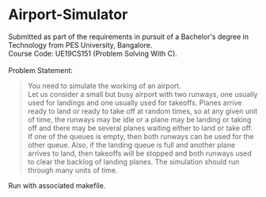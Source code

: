# Airport-Simulator
Submitted as part of the requirements in pursuit of a Bachelor's degree in Technology from PES University, Bangalore. <br />
Course Code: UE19CS151 (Problem Solving With C). <br />
<br />
Problem Statement: <br />
> You need to simulate the working of an airport. <br />
> Let us consider a small but busy airport with two runways, one usually used for landings and
> one usually used for takeoffs. Planes arrive ready to land or ready to take off at random times,
> so at any given unit of time, the runways may be idle or a plane may be landing or taking off and
> there may be several planes waiting either to land or take off. If one of the queues is empty,
> then both runways can be used for the other queue. Also, if the landing queue is full and
> another plane arrives to land, then takeoffs will be stopped and both runways used to clear the
> backlog of landing planes. The simulation should run through many units of time. <br />

Run with associated makefile. 
